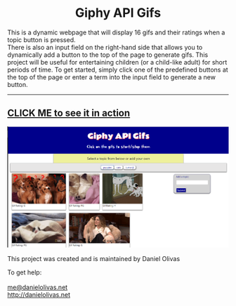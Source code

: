 <h1 align="center">
Giphy API Gifs
</h1>

This is a dynamic webpage that will display 16 gifs and their ratings when a topic button is pressed.  
There is also an input field
on the right-hand side that allows you to dynamically add a button to the top of the 
page to generate gifs.  This project will be useful 
for entertaining children (or a child-like adult) for short periods 
of time.  To get started, simply click one of the predefined buttons at the top of the page or enter a term into the 
input field to generate a new button.

---
[CLICK ME to see it in action](https://olivas1406.github.io/Movie_Gifs/)
<br>
---
![Movie Gif Screen Cap](./gif.png)

This project was created and is maintained by Daniel Olivas

To get help:<br><br>
me@danielolivas.net<br>
http://danielolivas.net
              